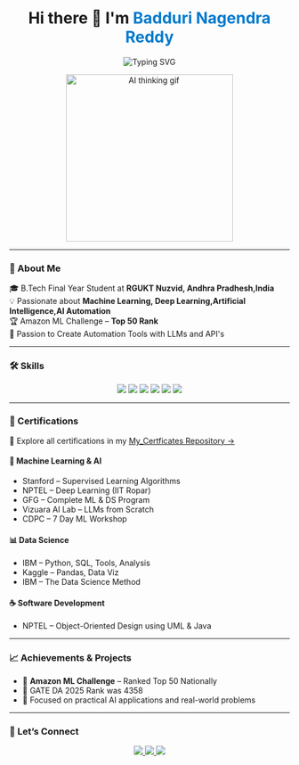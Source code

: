 <h1 align="center">
  Hi there 👋 I'm <span style="color:#007acc;">Badduri Nagendra Reddy</span>  
</h1>

<p align="center">
  <img src="https://readme-typing-svg.demolab.com?font=Fira+Code&size=22&pause=1000&center=true&vCenter=true&width=435&lines=B.Tech+Student+@+RGUKT+Nuzvid;ML+%7C+DL+%7C+AI+Enthusiast;GATE+DSAI+2025+Qualified" alt="Typing SVG" />
</p>

<p align="center">
  <img src="https://media.giphy.com/media/qgQUggAC3Pfv687qPC/giphy.gif" width="300" alt="AI thinking gif" />
</p>

---
### 🧠 About Me

🎓 B.Tech Final Year Student at **RGUKT Nuzvid, Andhra Pradhesh,India**  
💡 Passionate about **Machine Learning, Deep Learning,Artificial Intelligence,AI Automation**  
🏆 Amazon ML Challenge – **Top 50 Rank**   
🌱 Passion to Create Automation Tools with LLMs and API's

---
### 🛠️ Skills

<p align="center">
  <img src="https://img.shields.io/badge/-Python-3776AB?style=for-the-badge&logo=python&logoColor=white"/>
  <img src="https://img.shields.io/badge/-Java-ED8B00?style=for-the-badge&logo=java&logoColor=white"/>
  <img src="https://img.shields.io/badge/-TensorFlow-FF6F00?style=for-the-badge&logo=tensorflow&logoColor=white"/>
  <img src="https://img.shields.io/badge/-SQL-4479A1?style=for-the-badge&logo=postgresql&logoColor=white"/>
  <img src="https://img.shields.io/badge/MySQL-4479A1?style=for-the-badge&logo=mysql&logoColor=white"/>
  <img src="https://img.shields.io/badge/Database%20Management-blue?style=for-the-badge"/>
</p>

---
### 📜 Certifications

🔗 Explore all certifications in my [My_Certficates Repository →](https://github.com/BadduriNagendrareddy777/My_Certficates)
#### 🧠 Machine Learning & AI
- Stanford – Supervised Learning Algorithms  
- NPTEL – Deep Learning (IIT Ropar)  
- GFG – Complete ML & DS Program  
- Vizuara AI Lab – LLMs from Scratch  
- CDPC – 7 Day ML Workshop  

#### 📊 Data Science
- IBM – Python, SQL, Tools, Analysis  
- Kaggle – Pandas, Data Viz  
- IBM – The Data Science Method  

#### ☕ Software Development
- NPTEL – Object-Oriented Design using UML & Java

---

### 📈 Achievements & Projects

- 🥇 **Amazon ML Challenge** – Ranked Top 50 Nationally  
- 🤖 GATE DA 2025 Rank was 4358
- 🎯 Focused on practical AI applications and real-world problems  

---

### 💬 Let’s Connect

<p align="center">
  <a href="mailto:baddurinagendrareddy@gmail.com">
    <img src="https://img.shields.io/badge/email-D14836?style=for-the-badge&logo=gmail&logoColor=white"/>
  </a>
  <a href="https://www.linkedin.com/in/Nagendrareddy777">
    <img src="https://img.shields.io/badge/LinkedIn-blue?style=for-the-badge&logo=linkedin&logoColor=white"/>
  </a>
  <a href="https://github.com/BadduriNagendrareddy777/My_Certficates">
    <img src="https://img.shields.io/badge/View%20Certificates-100000?style=for-the-badge&logo=github&logoColor=white"/>
  </a>
</p>
